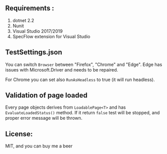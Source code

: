 ﻿## Requirements :
1. dotnet 2.2
2. Nunit
3. Visual Studio 2017/2019
4. SpecFlow extension for Visual Studio

## TestSettings.json
You can switch `Browser` between "Firefox", "Chrome" and "Edge".
Edge has issues with Microsoft.Driver and needs to be repaired.

For Chrome you can set also `RunAsHeadless` to true (it will run headless).

## Validation of page loaded
Every page objects derives from `LoadablePage<T>` and has `EvaluateLoadedStatus()` method.
If it return `false` test will be stopped, and proper error message will be thrown.

## License:
MIT, and you can buy me a beer
